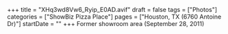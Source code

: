 +++
title = "XHq3wd8Vw6_Ryip_E0AD.avif"
draft = false
tags = ["Photos"]
categories = ["ShowBiz Pizza Place"]
pages = ["Houston, TX (6760 Antoine Dr)"]
startDate = ""
+++
Former showroom area (September 28, 2011)
